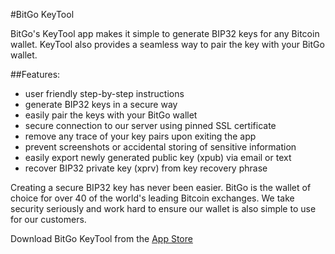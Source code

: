 #BitGo KeyTool

BitGo's KeyTool app makes it simple to generate BIP32 keys for any Bitcoin wallet. KeyTool also provides a seamless way to pair the key with your BitGo wallet.

##Features:

- user friendly step-by-step instructions
- generate BIP32 keys in a secure way
- easily pair the keys with your BitGo wallet
- secure connection to our server using pinned SSL certificate
- remove any trace of your key pairs upon exiting the app
- prevent screenshots or accidental storing of sensitive information
- easily export newly generated public key (xpub) via email or text
- recover BIP32 private key (xprv) from key recovery phrase

Creating a secure BIP32 key has never been easier. BitGo is the wallet of choice for over 40 of the world's leading Bitcoin exchanges. We take security seriously and work hard to ensure our wallet is also simple to use for our customers.

Download BitGo KeyTool from the [App Store](https://itunes.apple.com/app/keytool/id1029657739)
